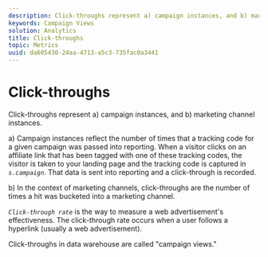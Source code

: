 ```yaml
---
description: Click-throughs represent a) campaign instances, and b) marketing channel instances.
keywords: Campaign Views
solution: Analytics
title: Click-throughs
topic: Metrics
uuid: da605430-24aa-4713-a5c3-735fac0a3441
---
```


# Click-throughs

Click-throughs represent a) campaign instances, and b) marketing channel instances.

a) Campaign instances reflect the number of times that a tracking code for a given campaign was passed into reporting. When a visitor clicks on an affiliate link that has been tagged with one of these tracking codes, the visitor is taken to your landing page and the tracking code is captured in *`s.campaign`*. That data is sent into reporting and a click-through is recorded.

b) In the context of marketing channels, click-throughs are the number of times a hit was bucketed into a marketing channel.

*`Click-through rate`* is the way to measure a web advertisement's effectiveness. The click-through rate occurs when a user follows a hyperlink (usually a web advertisement).

Click-throughs in data warehouse are called "campaign views." 
